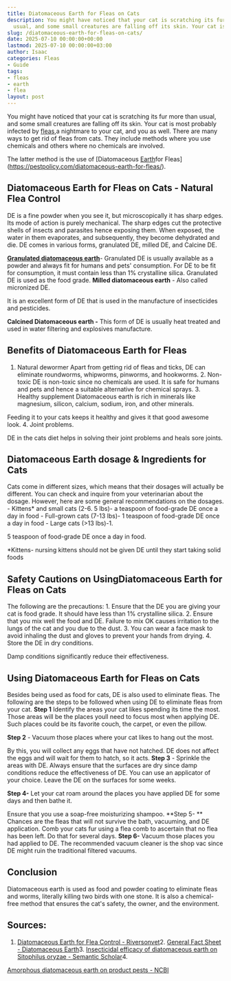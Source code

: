 ```yaml
---
title: Diatomaceous Earth for Fleas on Cats
description: You might have noticed that your cat is scratching its fur more than
  usual, and some small creatures are falling off its skin. Your cat is most probably...
slug: /diatomaceous-earth-for-fleas-on-cats/
date: 2025-07-10 00:00:00+00:00
lastmod: 2025-07-10 00:00:00+03:00
author: Isaac
categories: Fleas
- Guide
tags:
- fleas
- earth
- flea
layout: post
---
```

You might have noticed that your cat is scratching its fur more than usual, and some small creatures are falling off its skin. Your cat is most probably infected by [fleas](https://pestpolicy.com/diatomaceous-earth-for-fleas/),a nightmare to your cat, and you as well. There are many ways to get rid of fleas from cats. They include methods where you use chemicals and others where no chemicals are involved.

The latter method is the use of [Diatomaceous [Earth](https://pestpolicy.com/diatomaceous-earth-for-fleas-on-dogs/)for Fleas](https://pestpolicy.com/diatomaceous-earth-for-fleas/).

##  Diatomaceous Earth for Fleas on Cats - Natural Flea Control

DE is a fine powder when you see it, but microscopically it has sharp edges. Its mode of action is purely mechanical. The sharp edges cut the protective shells of insects and parasites hence exposing them. When exposed, the water in them evaporates, and subsequently, they become dehydrated and die. DE comes in various forms, granulated DE, milled DE, and Calcine DE.

[**Granulated diatomaceous earth**](https://pestpolicy.com/diatomaceous-earth-for-fleas-on-dogs/)- Granulated DE is usually available as a powder and always fit for humans and pets' consumption. For DE to be fit for consumption, it must contain less than 1% crystalline silica. Granulated DE is used as the food grade. **Milled diatomaceous earth** - Also called micronized DE.

It is an excellent form of DE that is used in the manufacture of insecticides and pesticides.

**Calcined Diatomaceous earth -** This form of DE is usually heat treated and used in water filtering and explosives manufacture.

##  **Benefits of Diatomaceous Earth for Fleas**

1. Natural dewormer Apart from getting rid of fleas and ticks, DE can eliminate roundworms, whipworms, pinworms, and hookworms. 2. Non-toxic DE is non-toxic since no chemicals are used. It is safe for humans and pets and hence a suitable alternative for chemical sprays. 3. Healthy supplement Diatomaceous earth is rich in minerals like magnesium, silicon, calcium, sodium, iron, and other minerals.

Feeding it to your cats keeps it healthy and gives it that good awesome look. 4. Joint problems.

DE in the cats diet helps in solving their joint problems and heals sore joints.

##  Diatomaceous Earth dosage & Ingredients for Cats

Cats come in different sizes, which means that their dosages will actually be different. You can check and inquire from your veterinarian about the dosage. However, here are some general recommendations on the dosages. - Kittens* and small cats (2-6. 5 lbs)- a teaspoon of food-grade DE once a day in food - Full-grown cats (7-13 lbs)- 1 teaspoon of food-grade DE once a day in food - Large cats (>13 lbs)-1.

5 teaspoon of food-grade DE once a day in food.

*Kittens- nursing kittens should not be given DE until they start taking solid foods

##  **Safety Cautions on UsingDiatomaceous Earth for Fleas on Cats**

The following are the precautions: 1. Ensure that the DE you are giving your cat is food grade. It should have less than 1% crystalline silica. 2. Ensure that you mix well the food and DE. Failure to mix OK causes irritation to the lungs of the cat and you due to the dust. 3. You can wear a face mask to avoid inhaling the dust and gloves to prevent your hands from drying. 4. Store the DE in dry conditions.

Damp conditions significantly reduce their effectiveness.

##  **Using Diatomaceous Earth for Fleas on Cats**

Besides being used as food for cats, DE is also used to eliminate fleas. The following are the steps to be followed when using DE to eliminate fleas from your cat. **Step 1** Identify the areas your cat likes spending its time the most. Those areas will be the places youll need to focus most when applying DE. Such places could be its favorite couch, the carpet, or even the pillow.

**Step 2** - Vacuum those places where your cat likes to hang out the most.

By this, you will collect any eggs that have not hatched. DE does not affect the eggs and will wait for them to hatch, so it acts. **Step 3** - Sprinkle the areas with DE. Always ensure that the surfaces are dry since damp conditions reduce the effectiveness of DE. You can use an applicator of your choice. Leave the DE on the surfaces for some weeks.

**Step 4-** Let your cat roam around the places you have applied DE for some days and then bathe it.

Ensure that you use a soap-free moisturizing shampoo. **Step 5- ** Chances are the fleas that will not survive the bath, vacuuming, and DE application. Comb your cats fur using a flea comb to ascertain that no flea has been left. Do that for several days. **Step 6-** Vacuum those places you had applied to DE. The recommended vacuum cleaner is the shop vac since DE might ruin the traditional filtered vacuums.

##  **Conclusion**

Diatomaceous earth is used as food and powder coating to eliminate fleas and worms, literally killing two birds with one stone. It is also a chemical-free method that ensures the cat's safety, the owner, and the environment.

##  Sources:

1. [Diatomaceous Earth for Flea Control - Riversonvet](https://riversongvet.com/news/diatomaceous-earth-for-flea-control/)2. [General Fact Sheet - Diatomaceous Earth](http://npic.orst.edu/factsheets/degen.html)3. [Insecticidal efficacy of diatomaceous earth on Sitophilus oryzae - Semantic Scholar](https://pdfs.semanticscholar.org/ba37/75be4c3f0abac307fff1c5f7efed4db8ad3b.pdf)4.

[Amorphous diatomaceous earth on product pests - NCBI](https://www.ncbi.nlm.nih.gov/pubmed/11124378)